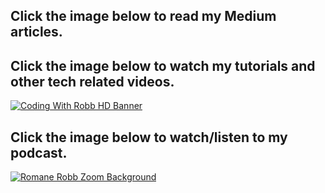 

## Click the image below to read my Medium articles.



## Click the image below to watch my tutorials and other tech related videos.

[![Coding With Robb HD Banner](https://user-images.githubusercontent.com/75688766/180049519-4076fc66-c4b4-4465-ba23-46424ae6dce3.jpg)](https://www.youtube.com/playlist?list=PLLuXi2d0VZL80xFLno2__CMVG0sA5l3vO)

## Click the image below to watch/listen to my podcast.

[![Romane Robb Zoom Background](https://user-images.githubusercontent.com/75688766/180051922-68bac10d-87a4-4a09-b88f-2cf75c163a55.jpg)](https://rorobb.com/podcast/)

